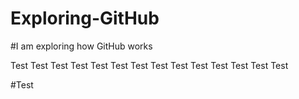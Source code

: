 # Exploring-GitHub
#I am exploring how GitHub works



Test Test Test Test Test Test Test Test Test Test Test Test Test Test 

#Test

